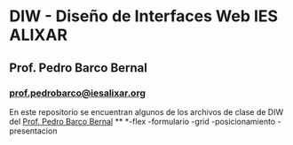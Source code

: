 # DIW - Diseño de Interfaces Web IES ALIXAR
## Prof. Pedro Barco Bernal
### prof.pedrobarco@iesalixar.org

En este repositorio se encuentran algunos de los archivos de clase de DIW del [Prof. Pedro Barco Bernal](https://sites.google.com/iesalixar.org/pedrobarco/web-del-prof-pedro-barco)
**    *-flex
-formulario
-grid
-posicionamiento
-presentacion

